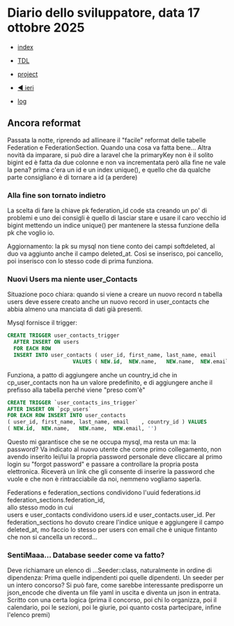 # Diario dello sviluppatore, data 17 ottobre 2025

* [index](../index.md)

* [TDL](../TDL.md)
* [project](https://github.com/users/mrai64/projects/1)
* [◀️ ieri](./2025-10-16_IT.md)
* [log](/storage/logs/laravel.log)

## Ancora reformat

Passata la notte, riprendo ad allineare il "facile" reformat delle tabelle
Federation e FederationSection. Quando una cosa va fatta bene...
Altra novità da imparare, si può dire a laravel che la primaryKey
non è il solito bigint ed è fatta da due colonne e non va incrementata
però alla fine ne vale la pena?
prima c'era un id e un index unique(),
e quello che da qualche parte consigliano è di tornare a id (a perdere)

### Alla fine son tornato indietro

La scelta di fare la chiave pk federation_id code sta creando
un po' di problemi e uno dei consigli è quello di lasciar stare
e usare il caro vecchio id bigint mettendo un indice
unique() per mantenere la stessa funzione della pk che voglio io.

Aggiornamento: la pk su mysql non tiene conto dei campi softdeleted,
al duo va aggiunto anche il campo deleted_at. Così se inserisco,
poi cancello, poi inserisco con lo stesso code di prima funziona.

### Nuovi Users ma niente user_Contacts

Situazione poco chiara: quando si viene a creare un
nuovo record n tabella users deve essere creato anche un nuovo record
in user_contacts che abbia almeno una manciata di dati già presenti.

Mysql fornisce il trigger:

```sql
CREATE TRIGGER user_contacts_trigger
  AFTER INSERT ON users
  FOR EACH ROW 
  INSERT INTO user_contacts ( user_id, first_name, last_name, email    ) 
                     VALUES ( NEW.id,  NEW.name,   NEW.name,  NEW.email);

```

Funziona, a patto di aggiungere anche un country_id che in cp_user_contacts non
ha un valore predefinito, e di aggiungere anche il prefisso alla tabella perché
viene "preso com'è"

```sql
CREATE TRIGGER `user_contacts_ins_trigger` 
AFTER INSERT ON `pcp_users` 
FOR EACH ROW INSERT INTO user_contacts 
( user_id, first_name, last_name, email    , country_id ) VALUES 
( NEW.id,  NEW.name,   NEW.name,  NEW.email, '')
```

Questo mi garantisce che se ne occupa mysql, ma resta un ma:
la password? Va indicato al nuovo utente che come primo collegamento,
non avendo inserito lei/lui la propria password personale deve cliccare
al primo login su "forgot password" e passare a controllare
la propria posta elettronica. Riceverà un link che gli consente
di inserire la password che vuole e che non è rintracciabile
da noi, nemmeno vogliamo saperla.

Federations e federation_sections condividono l'uuid federations.id federation_sections.federation_id,  
allo stesso modo in cui  
users e user_contacts condividono users.id e user_contacts.user_id.
Per federation_sections ho dovuto creare l'indice unique e aggiungere il campo deleted_at,
mo faccio lo stesso per users con email che è unique fintanto che non si cancella un record...

### SentiMaaa... Database seeder come va fatto?

Deve richiamare un elenco di ...Seeder::class,
naturalmente in ordine di dipendenza:
Prima quelle indipendenti poi quelle dipendenti.
Un seeder per un intero concorso?
Si può fare, come sarebbe interessante predisporre
un json_encode che diventa un file yaml in uscita e
diventa un json in entrata. Scritto con una certa logica
(prima il concorso, poi chi lo organizza, poi il calendario,
poi le sezioni, poi le giurie, poi quanto costa partecipare,
infine l'elenco premi)
